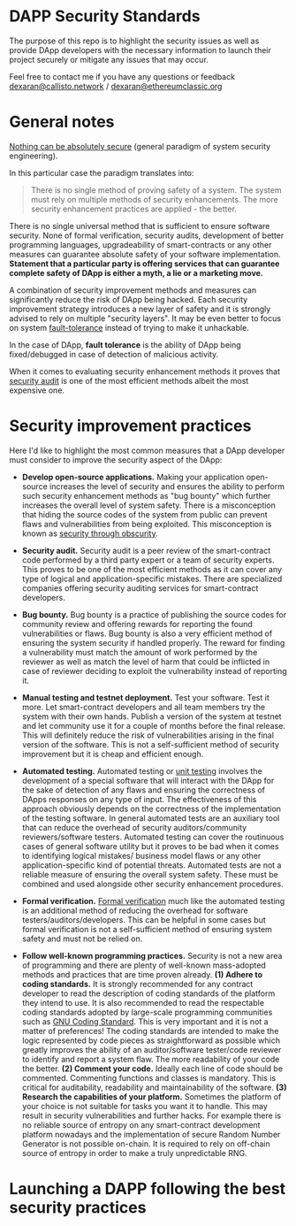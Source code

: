 # DAPP Security Standards

The purpose of this repo is to highlight the security issues as well as provide DApp developers with the necessary information to launch their project securely or mitigate any issues that may occur.

Feel free to contact me if you have any questions or feedback dexaran@callisto.network / dexaran@ethereumclassic.org 

# General notes

[Nothing can be absolutely secure](https://tsapps.nist.gov/publication/get_pdf.cfm?pub_id=922194) (general paradigm of system security engineering). 

In this particular case the paradigm translates into:

>There is no single method of proving safety of a system. The system must rely on multiple methods of security enhancements. The more security enhancement practices are applied - the better.


There is no single universal method that is sufficient to ensure software security. None of formal verification, security audits, development of better programming languages, upgradeability of smart-contracts or any other measures can guarantee absolute safety of your software implementation. **Statement that a particular party is offering services that can guarantee complete safety of DApp is either a myth, a lie or a marketing move.**

A combination of security improvement methods and measures can significantly reduce the risk of DApp being hacked. Each security improvement strategy introduces a new layer of safety and it is strongly advised to rely on multiple "security layers". It may be even better to focus on system [fault-tolerance](https://en.wikipedia.org/wiki/Software_fault_tolerance) instead of trying to make it unhackable.

In the case of DApp, **fault tolerance** is the ability of DApp being fixed/debugged in case of detection of malicious activity.

When it comes to evaluating security enhancement methods it proves that [security audit](https://en.wikipedia.org/wiki/Information_technology_security_audit) is one of the most efficient methods albeit the most expensive one.

# Security improvement practices

Here I'd like to highlight the most common measures that a DApp developer must consider to improve the security aspect of the DApp:

- **Develop open-source applications.** Making your application open-source increases the level of security and ensures the ability to perform such security enhancement methods as "bug bounty" which further increases the overall level of system safety. There is a misconception that hiding the source codes of the system from public can prevent flaws and vulnerabilities from being exploited. This misconception is known as [security through obscurity](https://en.wikipedia.org/wiki/Security_through_obscurity).

- **Security audit.** Security audit is a peer review of the smart-contract code performed by a third party expert or a team of security experts. This proves to be one of the most efficient methods as it can cover any type of logical and application-specific mistakes. There are specialized companies offering security auditing services for smart-contract developers.

- **Bug bounty.** Bug bounty is a practice of publishing the source codes for community review and offering rewards for reporting the found vulnerabilities or flaws. Bug bounty is also a very efficient method of ensuring the system security if handled properly. The reward for finding a vulnerability must match the amount of work performed by the reviewer as well as match the level of harm that could be inflicted in case of reviewer deciding to exploit the vulnerability instead of reporting it.

- **Manual testing and testnet deployment.** Test your software. Test it more. Let smart-contract developers and all team members try the system with their own hands. Publish a version of the system at testnet and let community use it for a couple of months before the final release. This will definitely reduce the risk of vulnerabilities arising in the final version of the software. This is not a self-sufficient method of security improvement but it is cheap and efficient enough.

- **Automated testing.** Automated testing or [unit testing](https://en.wikipedia.org/wiki/Unit_testing) involves the development of a special software that will interact with the DApp for the sake of detection of any flaws and ensuring the correctness of DApps responses on any type of input. The effectiveness of this approach obviously depends on the correctness of the implementation of the testing software. In general automated tests are an auxiliary tool that can  reduce the overhead of security auditors/community reviewers/software testers. Automated testing can cover the routinuous cases of general software utility but it proves to be bad when it comes to identifying logical mistakes/ business model flaws or any other application-specific kind of potential threats. Automated tests are not a reliable measure of ensuring the overall system safety. These must be combined and used alongside other security enhancement procedures.

- **Formal verification.** [Formal verification](https://en.wikipedia.org/wiki/Formal_verification) much like the automated testing is an additional method of reducing the overhead for software testers/auditors/developers. This can be helpful in some cases but formal verification is not a self-sufficient method of ensuring system safety and must not be relied on.

- **Follow well-known programming practices.** Security is not a new area of programming and there are plenty of well-known mass-adopted methods and practices that are time proven already. **(1) Adhere to coding standards.** It is strongly recommended for any contract developer to read the description of coding standards of the platform they intend to use. It is also recommended to read the respectable coding standards adopted by large-scale programming communities such as [GNU Coding Standard](https://www.gnu.org/prep/standards/standards.html). This is very important and it is not a matter of preferences! The coding standards are intended to make the logic represented by code pieces as straightforward as possible which greatly improves the ability of an auditor/software tester/code reviewer to identify and report a system flaw. The more readability of your code the better. **(2) Comment your code.** Ideally each line of code should be commented. Commenting functions and classes is mandatory. This is critical for auditability, readability and maintainability of the software. **(3) Research the capabilities of your platform.** Sometimes the platform of your choice is not suitable for tasks you want it to handle. This may result in security vulnerabilities and further hacks. For example there is no reliable source of entropy on any smart-contract development platform nowadays and the implementation of secure Random Number Generator is not possible on-chain. It is required to rely on off-chain source of entropy in order to make a truly unpredictable RNG.

# Launching a DAPP following the best security practices


